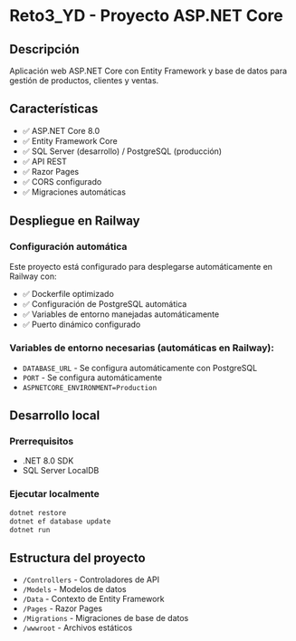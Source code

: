 # Reto3_YD - Proyecto ASP.NET Core

## Descripción
Aplicación web ASP.NET Core con Entity Framework y base de datos para gestión de productos, clientes y ventas.

## Características
- ✅ ASP.NET Core 8.0
- ✅ Entity Framework Core
- ✅ SQL Server (desarrollo) / PostgreSQL (producción)
- ✅ API REST
- ✅ Razor Pages
- ✅ CORS configurado
- ✅ Migraciones automáticas

## Despliegue en Railway

### Configuración automática
Este proyecto está configurado para desplegarse automáticamente en Railway con:
- ✅ Dockerfile optimizado
- ✅ Configuración de PostgreSQL automática
- ✅ Variables de entorno manejadas automáticamente
- ✅ Puerto dinámico configurado

### Variables de entorno necesarias (automáticas en Railway):
- `DATABASE_URL` - Se configura automáticamente con PostgreSQL
- `PORT` - Se configura automáticamente
- `ASPNETCORE_ENVIRONMENT=Production`

## Desarrollo local

### Prerrequisitos
- .NET 8.0 SDK
- SQL Server LocalDB

### Ejecutar localmente
```bash
dotnet restore
dotnet ef database update
dotnet run
```

## Estructura del proyecto
- `/Controllers` - Controladores de API
- `/Models` - Modelos de datos
- `/Data` - Contexto de Entity Framework
- `/Pages` - Razor Pages
- `/Migrations` - Migraciones de base de datos
- `/wwwroot` - Archivos estáticos
